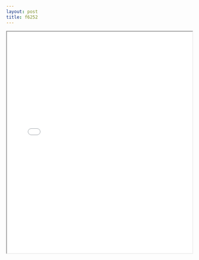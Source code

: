 ```yaml
---
layout: post
title: f6252
---
```


<div class="pdf-container">
<iframe src="/ea/assets/pdfs/forms/f6252.pdf" height="600" width="100%" allowFullScreen="true"></iframe>
</div>

